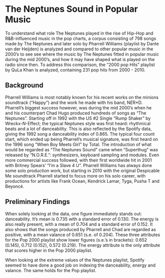 # The Neptunes Sound in Popular Music
To understand what role The Neptunes played in the rise of Hip-Hop and R&B-influenced music in the pop charts, a corpus consisting of 798 songs made by The Neptunes and later solo by Pharrell Williams (playlist by Dante van der Heijden) is analyzed and compared to other popular music in the 2000’s to see see where the music by The Neptunes fitted in popular music during the mid 2000’s, and how it may have shaped what is played on the radio since then. To address this comparison, the “2000 pop Hits” playlist by QuLa Khan is analyzed, containing 231 pop hits from 2000 - 2010.

## Background
Pharrell Williams is most notably known for his recent works on the minions soundtrack (“Happy”) and the work he made with his band, N*E*R*D. Pharrell’s biggest success however, was during the mid 2000’s when he and his counterpart Chad Hugo produced hundreds of songs as “The Neptunes”. Starting off in 1992 with the US #2 Single “Rump Shaker” by Wreckx-N-Effect; the typical Neptunes style was first heard: rhythmical beats and a lot of danceability. This is also reflected by the Spotify data, giving the 1992 song a danceability index of 0.865. The typical four count start, which ended up being Pharrell’s musical signature, was first heard on the 1996 song “When Boy Meets Girl” by Total. The introduction of what would be regarded as “The Neptunes Sound” came when “Superthug” was released by “N.O.R.E.”: synthesizers, keyboard sampling and modules. Even more commercial success followed, with their first worldwide hit in 2001 with Britney Spears’ “I’m a Slave 4 U”. Pharrell Williams has always done some solo production work, but starting in 2010 with the original Despicable Me soundtrack Pharrell started to focus more on his solo career, with productions for artists like Frank Ocean, Kendrick Lamar, Tyga, Pusha T and Beyoncé. 

## Preliminary Findings
When solely looking at the data, one figure immediately stands out: danceability. It’s mean is 0.735 with a standard error of 0.130. The energy is also really present, with a mean of 0.704 and a standard error of 0.152. It also shows that the songs produced by Pharrell and Chad are regarded as positive, with a mean valance of 0.651 (s.e. of 0.204). These three attributes for the Pop 2000 playlist show lower figures (s.e.’s in brackets): 0.652 (0.145), 0.712 (0.152), 0.572 (0.219). The energy attribute is the only attribute that scores higher in the Pop 2000 playlist. 

When looking at the extreme values of the Neptunes playlist, Spotify seemed to have done a good job on indexing the danceability, energy and valance. The same holds for the Pop playlist. 